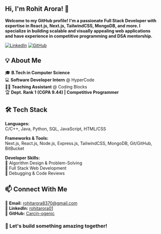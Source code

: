 ## Hi, I'm Rohit Arora! 🚀
**Welcome to my GitHub profile! I'm a passionate Full Stack Developer with expertise in React.js, Next.js, TailwindCSS, MongoDB, and more. I specialize in building scalable and visually appealing web applications and have experience in competitive programming and DSA mentorship.**

[![LinkedIn](https://img.shields.io/badge/LinkedIn-rohitarora01-blue?logo=linkedin)](https://www.linkedin.com/in/rohitarora01/)
[![GitHub](https://img.shields.io/badge/GitHub-Carcin--ogenic-black?logo=github)](https://github.com/Carcin-ogenic/)

## 💡 About Me

🎓 **B.Tech in Computer Science**  
💻 **Software Developer Intern** @ HyperCode  
👨‍🏫 **Teaching Assistant** @ Coding Blocks  
🏆 **Dept. Rank 1 (CGPA 9.44) | Competitive Programmer** 

## 🛠️ Tech Stack

**Languages:**  
C/C++, Java, Python, SQL, JavaScript, HTML/CSS  

**Frameworks & Tools:**  
Next.js, React.js, Node.js, Express.js, TailwindCSS, MongoDB, Git/GitHub, BitBucket  

**Developer Skills:**  
🔹 Algorithm Design & Problem-Solving  
🔹 Full Stack Web Development  
🔹 Debugging & Code Reviews  

## 📫 Connect With Me

📩 **Email:** rohitarora8370@gmail.com  
💼 **LinkedIn:** [rohitarora01](https://www.linkedin.com/in/rohitarora01/)  
🔗 **GitHub:** [Carcin-ogenic](https://github.com/Carcin-ogenic/)  

### 🚀 Let's build something amazing together!  
<!--
**Carcin-ogenic/Carcin-ogenic** is a ✨ _special_ ✨ repository because its `README.md` (this file) appears on your GitHub profile.

Here are some ideas to get you started:

- 🔭 I’m currently working on ...
- 🌱 I’m currently learning ...
- 👯 I’m looking to collaborate on ...
- 🤔 I’m looking for help with ...
- 💬 Ask me about ...
- 📫 How to reach me: ...
- 😄 Pronouns: ...
- ⚡ Fun fact: ...
-->
